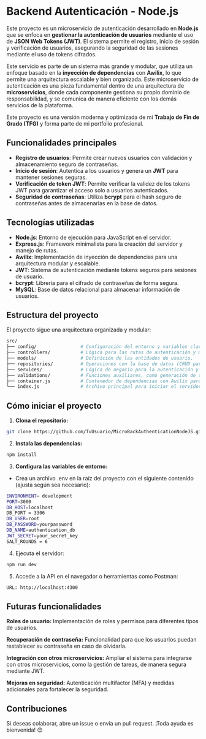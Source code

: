 # Backend Autenticación - Node.js

Este proyecto es un microservicio de autenticación desarrollado en **Node.js** que se enfoca en **gestionar la autenticación de usuarios** mediante el uso de **JSON Web Tokens (JWT)**. El sistema permite el registro, inicio de sesión y verificación de usuarios, asegurando la seguridad de las sesiones mediante el uso de tokens cifrados.

Este servicio es parte de un sistema más grande y modular, que utiliza un enfoque basado en la **inyección de dependencias** con **Awilix**, lo que permite una arquitectura escalable y bien organizada. Este microservicio de autenticación es una pieza fundamental dentro de una arquitectura de **microservicios**, donde cada componente gestiona su propio dominio de responsabilidad, y se comunica de manera eficiente con los demás servicios de la plataforma.

Este proyecto es una versión moderna y optimizada de mi **Trabajo de Fin de Grado (TFG)** y forma parte de mi portfolio profesional.


## Funcionalidades principales

- **Registro de usuarios**: Permite crear nuevos usuarios con validación y almacenamiento seguro de contraseñas.
- **Inicio de sesión**: Autentica a los usuarios y genera un **JWT** para mantener sesiones seguras.
- **Verificación de token JWT**: Permite verificar la validez de los tokens JWT para garantizar el acceso solo a usuarios autenticados.
- **Seguridad de contraseñas**: Utiliza **bcrypt** para el hash seguro de contraseñas antes de almacenarlas en la base de datos.


## Tecnologías utilizadas

- **Node.js**: Entorno de ejecución para JavaScript en el servidor.
- **Express.js**: Framework minimalista para la creación del servidor y manejo de rutas.
- **Awilix**: Implementación de inyección de dependencias para una arquitectura modular y escalable.
- **JWT**: Sistema de autenticación mediante tokens seguros para sesiones de usuario.
- **bcrypt**: Librería para el cifrado de contraseñas de forma segura.
- **MySQL**: Base de datos relacional para almacenar información de usuarios.


## Estructura del proyecto

El proyecto sigue una arquitectura organizada y modular:

```bash
src/
├── config/                # Configuración del entorno y variables clave.
├── controllers/           # Lógica para las rutas de autenticación y manejo de peticiones.
├── models/                # Definición de las entidades de usuario.
├── repositories/          # Operaciones con la base de datos (CRUD para usuarios).
├── services/              # Lógica de negocio para la autenticación y validación de usuarios.
├── validations/           # Funciones auxiliares, como generación de tokens y validación.
├── container.js           # Contenedor de dependencias con Awilix para facilitar la inyección.
└── index.js               # Archivo principal para iniciar el servidor y las rutas.
```


## Cómo iniciar el proyecto

1. **Clona el repositorio:**
```bash
git clone https://github.com/TuUsuario/MicroBackAuthenticationNodeJS.git
```
2. **Instala las dependencias:**
```bash
npm install
```
3. **Configura las variables de entorno:**

- Crea un archivo .env en la raíz del proyecto con el siguiente contenido (ajusta según sea necesario):
```bash
ENVIRONMENT= development
PORT=3000
DB_HOST=localhost
DB_PORT = 3306
DB_USER=root
DB_PASSWORD=yourpassword
DB_NAME=authentication_db
JWT_SECRET=your_secret_key
SALT_ROUNDS = 6
```
4. Ejecuta el servidor:
```bash
npm run dev
```
5. Accede a la API en el navegador o herramientas como Postman:
```bash
URL: http://localhost:4300
```


## Futuras funcionalidades

**Roles de usuario:** Implementación de roles y permisos para diferentes tipos de usuarios.

**Recuperación de contraseña:** Funcionalidad para que los usuarios puedan restablecer su contraseña en caso de olvidarla.

**Integración con otros microservicios:** Ampliar el sistema para integrarse con otros microservicios, como la gestión de tareas, de manera segura mediante JWT.

**Mejoras en seguridad:** Autenticación multifactor (MFA) y medidas adicionales para fortalecer la seguridad.


## Contribuciones

Si deseas colaborar, abre un issue o envía un pull request. ¡Toda ayuda es bienvenida! 😊
